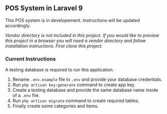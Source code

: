 ## POS System in Laravel 9

This POS system is in developement. Instructions will be updated accordingly.

<i>Vendor directory is not included in this project. If you would like to preview this project in a browser you will need a vendor directory and follow installation instructions. First clone this project.</i>

### Current Instructions

A testing database is required to run this application.

1. Rename <code>.env.example</code> file to <code>.env</code> and provide your database credentials.
2. Run <code>php artisan key:generate</code> command to create app key.
3. Create a testing database and provide the same database name inside of a <code>.env</code> file.
4. Run <code>php artisan migrate</code> command to create required tables.
5. Finally create some categories and items.